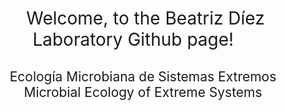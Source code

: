 <h1 style="font-weight:normal" align="center">
  &nbsp;Welcome, to the Beatriz Díez Laboratory Github page! &nbsp; &nbsp;
</h1>

<h2 style="font-weight:normal" align="center">
Ecología Microbiana de Sistemas Extremos <br> Microbial Ecology of Extreme Systems
</h2>

